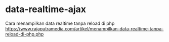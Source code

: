 # data-realtime-ajax
Cara menampilkan data realtime tanpa reload di php https://www.rajaputramedia.com/artikel/menampilkan-data-realtime-tanpa-reload-di-php.php
